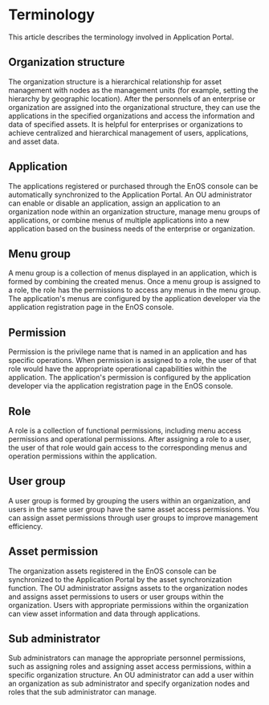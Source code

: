 # Terminology

This article describes the terminology involved in Application Portal.

## Organization structure

The organization structure is a hierarchical relationship for asset management with nodes as the management units (for example, setting the hierarchy by geographic location). After the personnels of an enterprise or organization are assigned into the organizational structure, they can use the applications in the specified organizations and access the information and data of specified assets. It is helpful for enterprises or organizations to achieve centralized and hierarchical management of users, applications, and asset data.

## Application

The applications registered or purchased through the EnOS console can be automatically synchronized to the Application Portal. An OU administrator can enable or disable an application, assign an application to an organization node within an organization structure, manage menu groups of applications, or combine menus of multiple applications into a new application based on the business needs of the enterprise or organization.

## Menu group

A menu group is a collection of menus displayed in an application, which is formed by combining the created menus. Once a menu group is assigned to a role, the role has the permissions to access any menus in the menu group. The application's menus are configured by the application developer via the application registration page in the EnOS console.

## Permission

Permission is the privilege name that is named in an application and has specific operations. When permission is assigned to a role, the user of that role would have the appropriate operational capabilities within the application. The application's permission is configured by the application developer via the application registration page in the EnOS console.

## Role

A role is a collection of functional permissions, including menu access permissions and operational permissions. After assigning a role to a user, the user of that role would gain access to the corresponding menus and operation permissions within the application.

## User group

A user group is formed by grouping the users within an organization, and users in the same user group have the same asset access permissions. You can assign asset permissions through user groups to improve management efficiency.

## Asset permission

The organization assets registered in the EnOS console can be synchronized to the Application Portal by the asset synchronization function. The OU administrator assigns assets to the organization nodes and assigns asset permissions to users or user groups within the organization. Users with appropriate permissions within the organization can view asset information and data through applications.

## Sub administrator

Sub administrators can manage the appropriate personnel permissions, such as assigning roles and assigning asset access permissions, within a specific organization structure. An OU administrator can add a user within an organization as sub administrator and specify organization nodes and roles that the sub administrator can manage.
